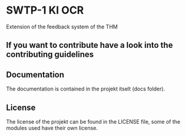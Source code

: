# SWTP-1 KI OCR 

Extension of the feedback system of the THM

## If you want to contribute have a look into the contributing guidelines 

## Documentation

The documentation is contained in the projekt itselt (docs folder).

## License

The license of the projekt can be found in the LICENSE file, some of the modules used have their own license.
